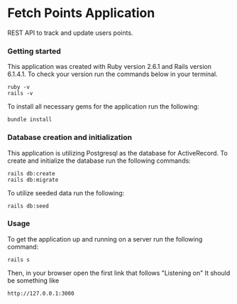 # Fetch Points Application

REST API to track and update users points.

### Getting started
This application was created with Ruby version 2.6.1 and Rails version 6.1.4.1. To check your version run the commands below in your terminal.

```
ruby -v
rails -v
```

To install all necessary gems for the application run the following:
```
bundle install
```

### Database creation and initialization
This application is utilizing Postgresql as the database for ActiveRecord. To create and initialize the database run the following commands:
```
rails db:create
rails db:migrate
```

To utilize seeded data run the following:
```
rails db:seed
```

### Usage
To get the application up and running on a server run the following command:
```
rails s
```
Then, in your browser open the first link that follows "Listening on"
It should be something like
```
http://127.0.0.1:3000
``` 

